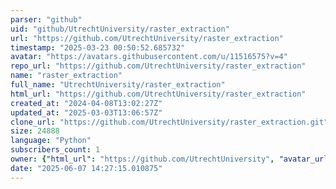 ```yaml
---
parser: "github"
uid: "github/UtrechtUniversity/raster_extraction"
url: "https://github.com/UtrechtUniversity/raster_extraction"
timestamp: "2025-03-23 00:50:52.685732"
avatar: "https://avatars.githubusercontent.com/u/11516575?v=4"
repo_url: "https://github.com/UtrechtUniversity/raster_extraction"
name: "raster_extraction"
full_name: "UtrechtUniversity/raster_extraction"
html_url: "https://github.com/UtrechtUniversity/raster_extraction"
created_at: "2024-04-08T13:02:27Z"
updated_at: "2025-03-03T13:06:57Z"
clone_url: "https://github.com/UtrechtUniversity/raster_extraction.git"
size: 24888
language: "Python"
subscribers_count: 1
owner: {"html_url": "https://github.com/UtrechtUniversity", "avatar_url": "https://avatars.githubusercontent.com/u/11516575?v=4", "login": "UtrechtUniversity", "type": "Organization"}
date: "2025-06-07 14:27:15.010875"
---
```

